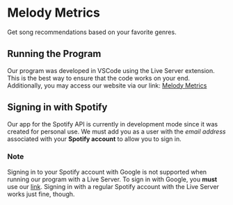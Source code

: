 # Melody Metrics
Get song recommendations based on your favorite genres.

## Running the Program
Our program was developed in VSCode using the Live Server extension. This is the best way to ensure that the code works on your end.
Additionally, you may access our website via our link: [Melody Metrics](https://melodymetrics.netlify.app/)

## Signing in with Spotify
Our app for the Spotify API is currently in development mode since it was created for personal use. We must add you as a user with the *email address* associated with your **Spotify account** to allow you to sign in. 

### Note
Signing in to your Spotify account with Google is not supported when running our program with a Live Server. To sign in with Google, you **must** use our [link](https://melodymetrics.netlify.app/). Signing in with a regular Spotify account with the Live Server works just fine, though.
